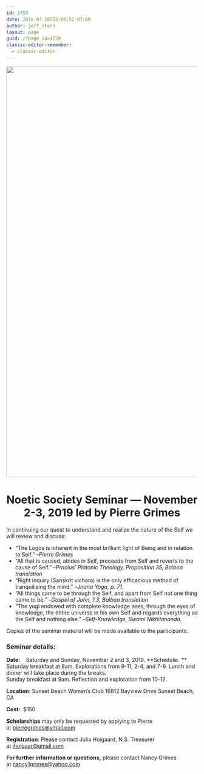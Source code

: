 ```yaml
---
id: 1759
date: 2016-07-18T15:09:52-07:00
author: jeff_stern
layout: page
guid: /?page_id=1759
classic-editor-remember:
  - classic-editor
---
```

<img src="/assets/images/wp-content/uploads/2019/10/1_CMynz3s_jOHUOEBnH9bvpw.jpg" alt="" width="1920" height="1080" class="aligncenter size-full wp-image-2067" srcset="/assets/images/wp-content/uploads/2019/10/1_CMynz3s_jOHUOEBnH9bvpw.jpg 1920w, /wp-content/uploads/2019/10/1_CMynz3s_jOHUOEBnH9bvpw-533x300.jpg 533w, /wp-content/uploads/2019/10/1_CMynz3s_jOHUOEBnH9bvpw-768x432.jpg 768w, /wp-content/uploads/2019/10/1_CMynz3s_jOHUOEBnH9bvpw-940x529.jpg 940w" sizes="(max-width: 1920px) 100vw, 1920px" />

<h1 style="text-align: center;">
  <strong>Noetic Society Seminar &#8212; November 2-3, 2019 led by Pierre Grimes</strong>
</h1>

<p style="text-align: left;">
  In continuing our quest to understand and realize the nature of the Self we will review and discuss:
</p>

  * “The Logos is inherent in the most brilliant light of Being and in relation to Self.” &#8211;_Pierre Grimes_
  * “All that is caused, abides in Self, proceeds from Self and reverts to the cause of Self.” &#8211;_Proclus’ Platonic Theology, Proposition 35, Balboa translation_
  * “Right inquiry (Sanskrit vichara) is the only efficacious method of tranquilizing the mind.” &#8211;_Jnana Yoga, p. 71._
  * “All things came to be through the Self, and apart from Self not one thing came to be.” &#8211;_Gospel of John, 1.3, Balboa translation_
  * “The yogi endowed with complete knowledge sees, through the eyes of knowledge, the entire universe in his own Self and regards everything as the Self and nothing else.” &#8211;_Self-Knowledge, Swami Nikhilananda._

Copies of the seminar material will be made available to the participants.

### **Seminar details:**

**Date:**   
Saturday and Sunday, November 2 and 3, 2019.
**Schedule:  **
Saturday breakfast at 8am. Explorations from 9-11, 2-4, and 7-9. Lunch and dinner will take place during the breaks.  
Sunday breakfast at 9am. Reflection and exploration from 10-12.

**Location**:
Sunset Beach Woman’s Club 16812 Bayview Drive Sunset Beach, CA

**Cost:**  $150

**Scholarships** may only be requested by applying to Pierre at <a href="mailto:pierregrimes@ymail.com" target="_blank" rel="noopener noreferrer">pierregrimes@ymail.com</a>

**Registration**: Please contact Julia Hoigaard, N.S. Treasurer at <a href="mailto:jhoigaar@gmail.com" target="_blank" rel="noopener noreferrer">jhoigaar@gmail.com</a>

**For further information or questions,** please contact Nancy Grimes at <a href="mailto:nancy1grimes@yahoo.com" target="_blank" rel="noopener noreferrer">nancy1grimes@yahoo.com</a>
